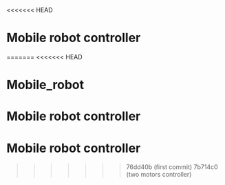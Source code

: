 <<<<<<< HEAD
# Mobile robot controller
=======
<<<<<<< HEAD
# Mobile_robot
Mobile robot controller
=======
# Mobile robot controller

>>>>>>> 76dd40b (first commit)
>>>>>>> 7b714c0 (two motors controller)
